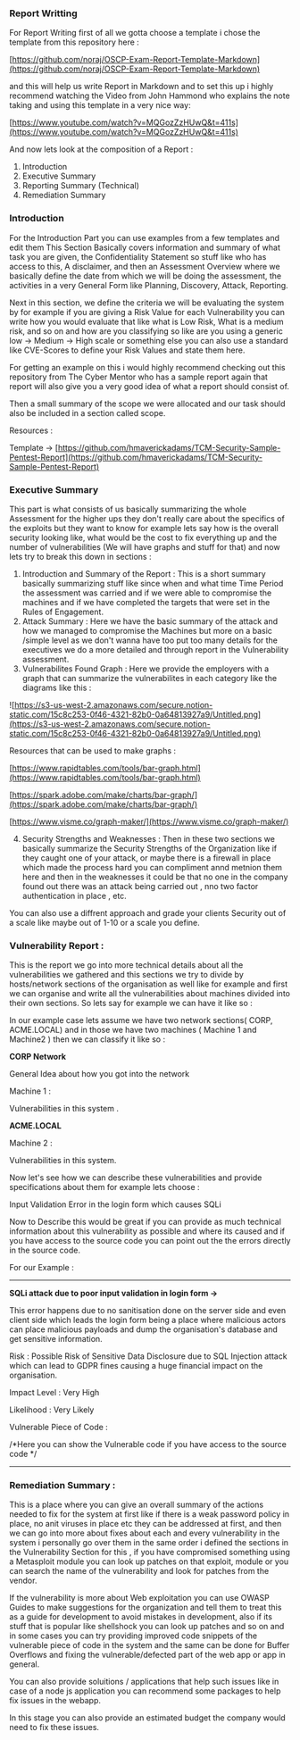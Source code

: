 
### Report Writting
For Report Writing first of all we gotta choose a template i chose the template from this repository here :

[](https://github.com/noraj/OSCP-Exam-Report-Template-Markdown)[https://github.com/noraj/OSCP-Exam-Report-Template-Markdown](https://github.com/noraj/OSCP-Exam-Report-Template-Markdown)

and this will help us write Report in Markdown and to set this up i highly recommend watching the Video from John Hammond who explains the note taking and using this template in a very nice way:

[](https://www.youtube.com/watch?v=MQGozZzHUwQ&t=411s)[https://www.youtube.com/watch?v=MQGozZzHUwQ&t=411s](https://www.youtube.com/watch?v=MQGozZzHUwQ&t=411s)

And now lets look at the composition of a Report :

1.  Introduction
2.  Executive Summary
3.  Reporting Summary (Technical)
4.  Remediation Summary

### Introduction

For the Introduction Part you can use examples from a few templates and edit them This Section Basically covers information and summary of what task you are given, the Confidentiality Statement so stuff like who has access to this, A disclaimer, and then an Assessment Overview where we basically define the date from which we will be doing the assessment, the activities in a very General Form like Planning, Discovery, Attack, Reporting.

Next in this section, we define the criteria we will be evaluating the system by for example if you are giving a Risk Value for each Vulnerability you can write how you would evaluate that like what is Low Risk, What is a medium risk, and so on and how are you classifying so like are you using a generic low → Medium → High scale or something else you can also use a standard like CVE-Scores to define your Risk Values and state them here.

For getting an example on this i would highly recommend checking out this repository from The Cyber Mentor who has a sample report again that report will also give you a very good idea of what a report should consist of.

Then a small summary of the scope we were allocated and our task should also be included in a section called scope.

Resources :

Template → [](https://github.com/hmaverickadams/TCM-Security-Sample-Pentest-Report)[https://github.com/hmaverickadams/TCM-Security-Sample-Pentest-Report](https://github.com/hmaverickadams/TCM-Security-Sample-Pentest-Report)

### Executive Summary

This part is what consists of us basically summarizing the whole Assessment for the higher ups they don't really care about the specifics of the exploits but they want to know for example lets say how is the overall security looking like, what would be the cost to fix everything up and the number of vulnerabilities (We will have graphs and stuff for that) and now lets try to break this down in sections :

1.  Introduction and Summary of the Report : This is a short summary basically summarizing stuff like since when and what time Time Period the assessment was carried and if we were able to compromise the machines and if we have completed the targets that were set in the Rules of Engagement.
2.  Attack Summary : Here we have the basic summary of the attack and how we managed to compromise the Machines but more on a basic /simple level as we don't wanna have too put too many details for the executives we do a more detailed and through report in the Vulnerability assessment.
3.  Vulnerabilites Found Graph : Here we provide the employers with a graph that can summarize the vulnerabilites in each category like the diagrams like this :

![https://s3-us-west-2.amazonaws.com/secure.notion-static.com/15c8c253-0f46-4321-82b0-0a64813927a9/Untitled.png](https://s3-us-west-2.amazonaws.com/secure.notion-static.com/15c8c253-0f46-4321-82b0-0a64813927a9/Untitled.png)

Resources that can be used to make graphs :

[](https://www.rapidtables.com/tools/bar-graph.html)[https://www.rapidtables.com/tools/bar-graph.html](https://www.rapidtables.com/tools/bar-graph.html)

[](https://spark.adobe.com/make/charts/bar-graph/)[https://spark.adobe.com/make/charts/bar-graph/](https://spark.adobe.com/make/charts/bar-graph/)

[](https://www.visme.co/graph-maker/)[https://www.visme.co/graph-maker/](https://www.visme.co/graph-maker/)

4.  Security Strengths and Weaknesses : Then in these two sections we basically summarize the Security Strengths of the Organization like if they caught one of your attack, or maybe there is a firewall in place which made the process hard you can compliment annd metnion them here and then in the weaknesses it could be that no one in the company found out there was an attack being carried out , nno two factor authentication in place , etc.

You can also use a diffrent approach and grade your clients Security out of a scale like maybe out of 1-10 or a scale you define.

### Vulnerability Report :

This is the report we go into more technical details about all the vulnerabilities we gathered and this sections we try to divide by hosts/network sections of the organisation as well like for example and first we can organise and write all the vulnerabilities about machines divided into their own sections. So lets say for example we can have it like so :

In our example case lets assume we have two network sections( CORP, ACME.LOCAL) and in those we have two machines ( Machine 1 and Machine2 ) then we can classify it like so :

**CORP Network**

General Idea about how you got into the network

Machine 1 :

Vulnerabilities in this system .

**ACME.LOCAL**

Machine 2 :

Vulnerabilities in this system.

Now let's see how we can describe these vulnerabilities and provide specifications about them for example lets choose :

Input Validation Error in the login form which causes SQLi

Now to Describe this would be great if you can provide as much technical information about this vulnerability as possible and where its caused and if you have access to the source code you can point out the the errors directly in the source code.

For our Example :

---

**SQLi attack due to poor input validation in login form →**

This error happens due to no sanitisation done on the server side and even client side which leads the login form being a place where malicious actors can place malicious payloads and dump the organisation's database and get sensitive information.

Risk : Possible Risk of Sensitive Data Disclosure due to SQL Injection attack which can lead to GDPR fines causing a huge financial impact on the organisation.

Impact Level : Very High

Likelihood : Very Likely

Vulnerable Piece of Code :

/\*Here you can show the Vulnerable code if you have access to the source code \*/

---

### Remediation Summary :

This is a place where you can give an overall summary of the actions needed to fix for the system at first like if there is a weak password policy in place, no anit viruses in place etc they can be addressed at first, and then we can go into more about fixes about each and every vulnerability in the system i personally go over them in the same order i defined the sections in the Vulnerability Section for this , if you have compromised something using a Metasploit module you can look up patches on that exploit, module or you can search the name of the vulnerability and look for patches from the vendor.

If the vulnerability is more about Web exploitation you can use OWASP Guides to make suggestions for the organization and tell them to treat this as a guide for development to avoid mistakes in development, also if its stuff that is popular like shellshock you can look up patches and so on and in some cases you can try providing improved code snippets of the vulnerable piece of code in the system and the same can be done for Buffer Overflows and fixing the vulnerable/defected part of the web app or app in general.

You can also provide soluitions / applications that help such issues like in case of a node js application you can recommend some packages to help fix issues in the webapp.

In this stage you can also provide an estimated budget the company would need to fix these issues.
